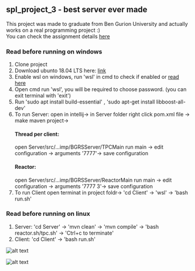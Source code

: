 ## spl_project_3 - best server ever made  
This project was made to graduate from Ben Gurion University and actually works on a real programming project :)   
You can check the assignment details [here](https://www.cs.bgu.ac.il/~spl211/Assignments/Assignment_3)

### Read before running on windows  
1. Clone project
2. Download ubunto 18.04 LTS here: [link](https://www.microsoft.com/store/productId/9N9TNGVNDL3Q) 
3. Enable wsl on windows, run 'wsl' in cmd to check if enabled or [read here](https://www.windowscentral.com/install-windows-subsystem-linux-windows-10)
4. Open cmd run 'wsl', you will be required to choose password. (you can exit terminal with 'exit')  
5. Run 'sudo apt install build-essential' , 'sudo apt-get install libboost-all-dev'  
6. To run Server: open in intellij-> in Server folder right click pom.xml file -> make maven project->  
   #### Thread per client:  
   open Server/src/...imp/BGRSServer/TPCMain run main -> edit configuration -> arguments '7777'-> save configuration  
   #### Reactor:  
   open Server/src/...imp/BGRSServer/ReactorMain run main -> edit configuration -> arguments '7777 3'-> save configuration  
7. To run Client open terminat in project foldr-> 'cd Client' -> 'wsl' ->  'bash run.sh'  

### Read before running on linux
1. Server: 'cd Server' -> 'mvn clean' -> 'mvn compile' -> 'bash reactor.sh/tpc.sh' -> 'Ctrl+c to terminate'  
2. Client: 'cd Client' -> 'bash run.sh'  

![alt text](https://media.giphy.com/media/ZEobigiRBFc7S/giphy.gif)  
    
![alt text](https://media.giphy.com/media/8vIFoKU8s4m4CBqCao/giphy.gif)


